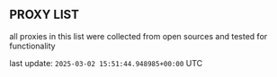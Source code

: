 ## PROXY LIST

all proxies in this list were collected from open sources and tested for functionality

last update: `2025-03-02 15:51:44.948985+00:00` UTC